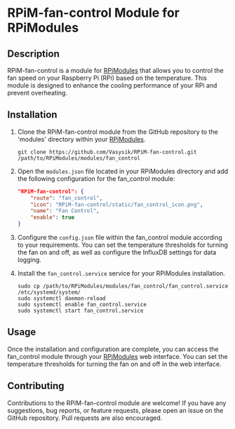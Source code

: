 # RPiM-fan-control Module for RPiModules

## Description

RPiM-fan-control is a module for [RPiModules](https://github.com/Vasysik/RPiModules) that allows you to control the fan speed on your Raspberry Pi (RPi) based on the temperature. This module is designed to enhance the cooling performance of your RPi and prevent overheating.

## Installation

1. Clone the RPiM-fan-control module from the GitHub repository to the 'modules' directory within your [RPiModules](https://github.com/Vasysik/RPiModules).

   ```
   git clone https://github.com/Vasysik/RPiM-fan-control.git /path/to/RPiModules/modules/fan_control
   ```

2. Open the `modules.json` file located in your RPiModules directory and add the following configuration for the fan_control module:

   ```json
   "RPiM-fan-control": {
       "route": "fan_control",
       "icon": "RPiM-fan-control/static/fan_control_icon.png",
       "name": "Fan Control",
       "enable": true
   }
   ```

3. Configure the `config.json` file within the fan_control module according to your requirements. You can set the temperature thresholds for turning the fan on and off, as well as configure the InfluxDB settings for data logging.

4. Install the `fan_control.service` service for your RPiModules installation.

   ```
   sudo cp /path/to/RPiModules/modules/fan_control/fan_control.service /etc/systemd/system/
   sudo systemctl daemon-reload
   sudo systemctl enable fan_control.service
   sudo systemctl start fan_control.service
   ```

## Usage

Once the installation and configuration are complete, you can access the fan_control module through your [RPiModules](https://github.com/Vasysik/RPiModules) web interface. You can set the temperature thresholds for turning the fan on and off in the web interface.

## Contributing

Contributions to the RPiM-fan-control module are welcome! If you have any suggestions, bug reports, or feature requests, please open an issue on the GitHub repository. Pull requests are also encouraged.
